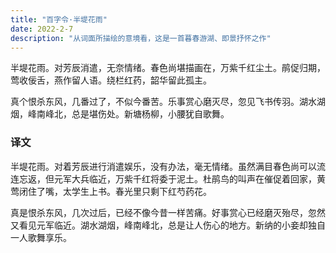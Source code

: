 ```yaml
---
title: "百字令·半堤花雨"
date: 2022-2-7
description: "从词面所描绘的意境看，这是一首暮春游湖、即景抒怀之作"
---
```


半堤花雨。对芳辰消遣，无奈情绪。春色尚堪描画在，万紫千红尘土。鹃促归期，莺收佞舌，燕作留人语。绕栏红药，韶华留此孤主。

真个恨杀东风，几番过了，不似今番苦。乐事赏心磨灭尽，忽见飞书传羽。湖水湖烟，峰南峰北，总是堪伤处。新塘杨柳，小腰犹自歌舞。 

### 译文

半堤花雨。对着芳辰进行消遣娱乐，没有办法，毫无情绪。虽然满目春色尚可以流连忘返，但元军大兵临近，万紫千红将委于泥土。杜鹃鸟的叫声在催促着回家，黄莺闭住了嘴，太学生上书。春光里只剩下红芍药花。

真是恨杀东风，几次过后，已经不像今昔一样苦痛。好事赏心已经磨灭殆尽，忽然又看见元军临近。湖水湖烟，峰南峰北，总是让人伤心的地方。新纳的小妾却独自一人歌舞享乐。
